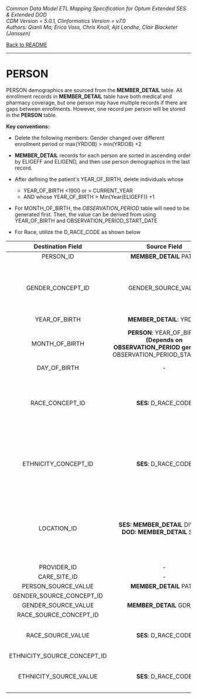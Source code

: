 *Common Data Model ETL Mapping Specification for Optum Extended SES & Extended DOD* 
<br>*CDM Version = 5.0.1, Clinformatics Version = v7.0*
<br>*Authors: Qianli Ma; Erica Voss, Chris Knoll, Ajit Londhe, Clair Blacketer (Janssen)*

[Back to README](README.md)

---

# PERSON
PERSON demographics are sourced from the **MEMBER_DETAIL** table. All
enrollment records in **MEMBER_DETAIL** table have both medical and
pharmacy coverage, but one person may have multiple records if there are
gaps between enrollments. However, one record per person will be stored
in the **PERSON** table.

**Key conventions:**

-   Delete the following members: Gender changed over different
    enrollment period or max(YRDOB) &gt; min(YRDOB) +2
-   **MEMBER_DETAIL** records for each person are sorted in ascending
    order by ELIGEFF and ELIGEND, and then use person demographics in
    the last record.
-   After defining the patient's YEAR_OF_BIRTH, delete individuals
    whose
    -   YEAR_OF_BIRTH &lt;1900 or > CURRENT_YEAR
    -   AND whose YEAR_OF_BIRTH > Min(Year(ELIGEFF)) +1
-   For MONTH_OF_BIRTH, the *OBSERVATION_PERIOD* table will need to
    be generated first. Then, the value can be derived from using
    YEAR_OF_BIRTH and OBSERVATION_PERIOD_START_DATE

-   For Race, utilize the D_RACE_CODE as shown below

<a name="table-mappings-person"></a>

|**Destination Field**|**Source Field**|**Applied Rule**|**Comment**|
|:-----:|:-----:|:-----:|:-----:|
|PERSON_ID|**MEMBER_DETAIL** PATID| | |
|GENDER_CONCEPT_ID|GENDER_SOURCE_VALUE|Map source values to their associated CONCEPT_IDs: 'M' = 8507; 'F' = 8532 |These CONCEPT_IDs fall under VOCABULARY_ID = 'Gender' in CONCEPT table. If a person has a GENDER_SOURCE_VALUE other than M or F they should be deleted.| 
|YEAR_OF_BIRTH|**MEMBER_DETAIL**: YRDOB| | 
|MONTH_OF_BIRTH|**PERSON**: YEAR_OF_BIRTH<br>**(Depends on OBSERVATION_PERIOD generation)** OBSERVATION_PERIOD_START_DATE| `if PERSON.YEAR_OF_BIRTH = YEAR(OBSERVATION_PERIOD_START_DATE), then PERSON.MONTH_OF_BIRTH = MONTH( MIN (OBSERVATION_PERIOD_START_DATE))`|This is a derived column.  Make sure to have Observation Periods generated before coming to this.|
|DAY_OF_BIRTH|-|NULL|| 
|RACE_CONCEPT_ID|**SES:** D_RACE_CODE|If no SES record, then map to 0.<br>Otherwise, map source values to their associated CONCEPT_IDs:<br>W = 8527<br>A = 8515<br>U = 0<br>H = 0<br>B = 8516|This data does not exist for DOD so this should be set to 0 for persons in the DOD database.|
|ETHNICITY_CONCEPT_ID|**SES**: D_RACE_CODE |If no SES_SES record, then map to 0. Otherwise, map source values to their associated CONCEPT_IDs:<br>W = 0<br>A = 0<br>U = 0<br>H = 38003563<br>B = 0|This data does not exist for DOD so this should be set to 0 for persons in the DOD database.| 
|LOCATION_ID|**SES: MEMBER_DETAIL** DIVISION<br>**DOD: MEMBER_DETAIL** STATE|**SES**: map DIVISION to LOCATION_SOURCE_VALUE in Location table, then extract its associated LOCATION_ID<br><br>**DOD**: map STATE to LOCATION_SOURCE_VALUE in Location table, then extract its associated LOCATION_ID||
|PROVIDER_ID|-|NULL||
|CARE_SITE_ID|-|NULL||
|PERSON_SOURCE_VALUE|**MEMBER_DETAIL** PATID|||
|GENDER_SOURCE_CONCEPT_ID||0||
|GENDER_SOURCE_VALUE|**MEMBER_DETAIL** GDR_CD|||
|RACE_SOURCE_CONCEPT_ID||0|| 
|RACE_SOURCE_VALUE|**SES**: D_RACE_CODE |`If D_RACE_CODE in ('W','A','U','B')`|This data does not exist for DOD so this should be set to NULL for persons in the DOD database.|
|ETHNICITY_SOURCE_CONCEPT_ID||0|||
|ETHNICITY_SOURCE_VALUE|**SES**: D_RACE_CODE|`If D_RACE_CODE = 'H'`|This data does not exist for DOD so this should be set to NULL for persons in the DOD database.|
